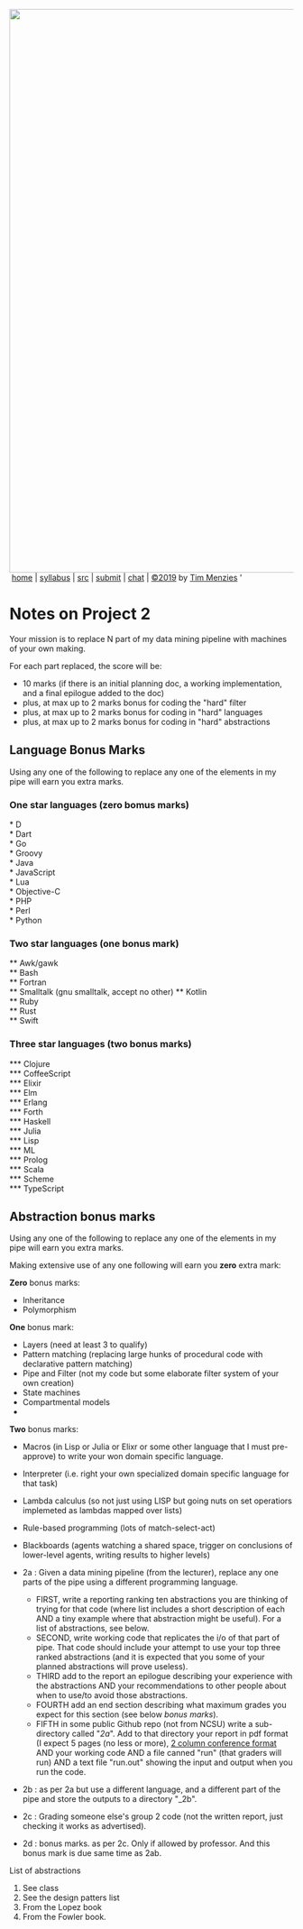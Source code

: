 <a href="http://tiny.cc/plm19"><img width=1000 src="https://raw.githubusercontent.com/txt/plm19/master/etc/img/banner.png"></a><br>
&nbsp;<a href="http://tiny.cc/plm19">home</a> |
<a href="https://github.com/txt/plm19/blob/master/doc/syllabus.md">syllabus</a> |
<a href="https://github.com/txt/plm19/tree/master/src">src</a> |
<a href="http://tiny.cc/plm19give">submit</a> |
<a href="https://plm19.slack.com/">chat</a> |
<a href="https://github.com/txt/plm19/blob/master/LICENSE.md">&copy;2019</a> 
by <a href="http://menzies.us">Tim Menzies</a>
'

# Notes on Project 2

Your mission is to replace N part of my data mining
pipeline with machines of your own making.

For each part replaced, the score will be:

- 10 marks (if there is an initial planning doc, a working
  implementation, and a final epilogue added to the doc)
- plus, at max up to 2 marks bonus for coding the "hard" filter
- plus, at max up to 2 marks bonus for coding in "hard" languages
- plus, at max up to 2 marks bonus for coding in "hard" abstractions


## Language Bonus Marks

Using any one of the following to replace any one of
the elements in my pipe will earn you extra marks.

### One star languages (zero bomus marks)

\* D  
\* Dart  
\* Go  
\* Groovy  
\* Java  
\* JavaScript  
\* Lua  
\* Objective-C  
\* PHP  
\* Perl  
\* Python  

### Two star languages (one bonus mark)

\*\* Awk/gawk  
\*\* Bash  
\*\* Fortran  
\*\* Smalltalk (gnu smalltalk, accept no other)
\*\* Kotlin  
\*\* Ruby  
\*\* Rust  
\*\* Swift  

### Three star languages (two bonus marks)

\*\*\* Clojure  
\*\*\* CoffeeScript  
\*\*\* Elixir  
\*\*\* Elm   
\*\*\* Erlang  
\*\*\* Forth  
\*\*\* Haskell  
\*\*\* Julia  
\*\*\* Lisp  
\*\*\* ML  
\*\*\* Prolog  
\*\*\* Scala  
\*\*\* Scheme  
\*\*\* TypeScript  

## Abstraction bonus marks

Using any one of the following to replace any one of
the elements in my pipe will earn you extra marks.


Making extensive use of any one following will earn you **zero**
extra mark:

**Zero** bonus marks:

- Inheritance
- Polymorphism

**One** bonus mark:

- Layers (need at least 3 to qualify)
- Pattern matching (replacing large hunks of procedural code
  with declarative pattern matching)
- Pipe and Filter (not my code but some elaborate filter 
  system of your own creation)
- State machines
- Compartmental models
- 

**Two** bonus marks:

- Macros (in Lisp or Julia or Elixr or some other language
  that I must pre-approve) to write your won domain specific
  language.
- Interpreter (i.e. right your own specialized domain specific
  language for that task)
- Lambda calculus (so not just using LISP but going nuts
  on set operatiors implemeted as lambdas mapped over lists)
- Rule-based programming (lots of match-select-act)
- Blackboards (agents watching a shared space, trigger on
  conclusions of lower-level agents, writing results to
  higher levels)


- 2a : Given a data mining pipeline (from the lecturer), replace any one parts of the pipe using
	  a different programming language. 
     - FIRST, write a reporting ranking ten abstractions you are thinking
	  of trying for that code (where  list includes a short description of each AND a tiny example where that 
	  abstraction might be useful).  For a list of abstractions, see below.
     - SECOND, write working code that replicates the i/o of that part of pipe.
	  That code should include your attempt to use your top three ranked abstractions (and it is expected
	  that you some of your planned abstractions will prove useless). 
     - THIRD add to the report an epilogue
	  describing your experience with the abstractions AND your recommendations to other people about
	  when to use/to avoid those abstractions. 
     - FOURTH add an end section describing what maximum grades you expect for this section (see below _bonus marks_).
     - FIFTH in some public Github repo (not from NCSU) write
	  a sub-directory called "_2a_". Add to that directory your report in pdf format  (I expect 5 pages (no less or more),
	  [2 column conference format](https://www.overleaf.com/gallery/tagged/acm-official#.WOuOk2e1taQ) AND
	  your working code AND a file canned "run" (that graders will run) AND a text file "run.out" showing the input and output when you run the code.
- 2b : as per 2a but use a different language, and a different part of the pipe and store the outputs to
         a directory "_2b".
- 2c : Grading someone else's group 2 code (not the written report, just checking it works as advertised).
- 2d : bonus marks. as per 2c. Only if allowed by professor. And
   this bonus mark is due same time as 2ab.

List of abstractions

1. See class
2. See the design patters list
3. From the Lopez book
4. From the Fowler book.


